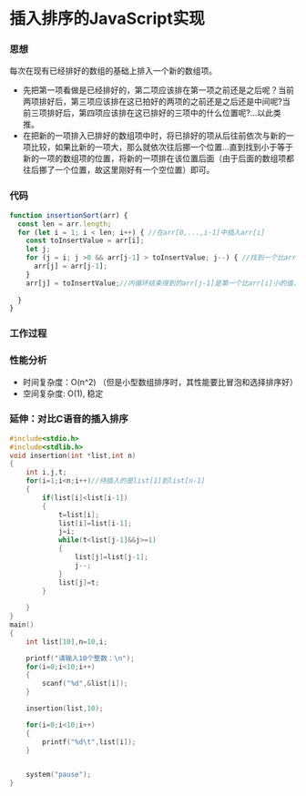 # 插入排序的JavaScript实现
### 思想
每次在现有已经排好的数组的基础上排入一个新的数组项。
- 先把第一项看做是已经排好的，第二项应该排在第一项之前还是之后呢？当前两项排好后，第三项应该排在这已拍好的两项的之前还是之后还是中间呢?当前三项排好后，第四项应该排在这已排好的三项中的什么位置呢?...以此类推。
- 在把新的一项排入已排好的数组项中时，将已排好的项从后往前依次与新的一项比较，如果比新的一项大，那么就依次往后挪一个位置...直到找到小于等于新的一项的数组项的位置，将新的一项排在该位置后面（由于后面的数组项都往后挪了一个位置，故这里刚好有一个空位置）即可。


### 代码
```js
function insertionSort(arr) {
  const len = arr.length;
  for (let i = 1; i < len; i++) { //在arr[0,...,i-1]中插入arr[i]
    const toInsertValue = arr[i];
    let j;
    for (j = i; j >0 && arr[j-1] > toInsertValue; j--) { //找到一个比arr[i]大的项，就把这个项往后挪一项。因为最后一项就是toInsertValue，所以该值一直可以通过toInsertValue访问，故也不必另做保存。
      arr[j] = arr[j-1];
    }
    arr[j] = toInsertValue;//内循环结束得到的arr[j-1]是第一个比arr[i]小的值，那么就把arr[i]存储在此处的arr[j]上。而之前的arr[j]已经在上一轮循环中存储到了arr[j+1]中
    
  }
}
```

### 工作过程

### 性能分析

- 时间复杂度：O(n^2) （但是小型数组排序时，其性能要比冒泡和选择排序好）
- 空间复杂度: O(1),  稳定


### 延伸：对比C语音的插入排序
```c
#include<stdio.h>
#include<stdlib.h>
void insertion(int *list,int n)
{
    int i,j,t;
    for(i=1;i<n;i++)//待插入的是list[1]到list[n-1]
    {
        if(list[i]<list[i-1])
        {
            t=list[i];
            list[i]=list[i-1];
            j=i;
            while(t<list[j-1]&&j>=1)
            {
                list[j]=list[j-1];
                j--;
            }
            list[j]=t;  
        }
    
    }
}
main()
{
    int list[10],n=10,i;

    printf("请输入10个整数：\n");
    for(i=0;i<10;i++)
    {
        scanf("%d",&list[i]);
    }

    insertion(list,10);

    for(i=0;i<10;i++)
    {
        printf("%d\t",list[i]);
    }


    system("pause");
}
```